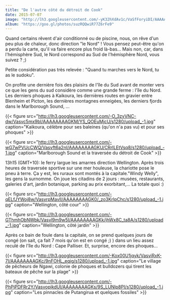 ```yaml
---
title: "De l'autre côté du détroit de Cook"
date: 2015-07-07
image: "http://lh3.googleusercontent.com/-yK32hXdAv1c/VaSfForyiDI/AAAAAAAAGEk/vSTxokDfdmA/s1280/upload_-1.jpg"
album: "https://goo.gl/photos/suzRQQwiR77Z6rFe9"
---
```


Quand certains rêvent d'air conditionné ou de piscine, nous, on rêve d'un peu plus de chaleur, donc direction "le Nord" ! Vous pensez peut-être qu'on a perdu la carte, qu'il va faire encore plus froid là-bas... Mais non, car, dans l'hémisphère Sud, le Nord correspond au Sud de l'hémisphère Nord, vous suivez ? ;)

Petite considération pas très relevée : "Quand tu marches vers le Nord, tu as le sudoku".

On profite une dernière fois des plaisirs de l'île du Sud avant de monter vers ce que les gens du sud considère comme une grande ferme : l'île du Nord. Les derniers phoques à Kaikoura, les dernières routes en gravier entre Blenheim et Picton, les dernières montagnes enneigées, les derniers fjords dans le Marlborough Sound, ...

{{< figure src="http://lh3.googleusercontent.com/-O_3zvVNC-dw/Vasvc5mx9bI/AAAAAAAAGKM/YS_QOEuMjcU/s1280/upload_-1.jpg" caption="Kaikoura, célèbre pour ses baleines (qu'on n'a pas vu) et pour ses phoques" >}}


{{< figure src="http://lh3.googleusercontent.com/-wG7wPVUcCWQ/Vasvft6a2nI/AAAAAAAAGKU/CRrILEtVsq8/s1280/upload_-1.jpg" caption="Marlborough Sound et la traversée du détroit de Cook" >}}


13h15 (GMT+10): le ferry largue les amarres direction Wellington. Après trois heures de traversée sportive sur une mer houleuse, la chariotte pose le pneu à terre. Ça y est, les ruraux sont montés à la capitale."Windy Welly", les gens la surnomme. On joue les citadins de 2 jours : musées, restaurants, galeries d'art, jardin botanique, parking au prix exorbitant,... La totale quoi :)

{{< figure src="http://lh3.googleusercontent.com/-qELfJYWoj8w/VasvrpMavlI/AAAAAAAAGK0/_zo3KrlpChc/s1280/upload_-1.jpg" caption="Wellington, côté cour" >}}


{{< figure src="http://lh3.googleusercontent.com/-GThmhObNWbk/Vasvl9m9w5I/AAAAAAAAGKk/jhWx8C_ta8A/s1280/upload_-1.jpg" caption="Wellington, côté jardin" >}}


Après ce bain de foule dans la capitale, on se prend quelques jours de congé (on sait, ça fait 7 mois qu'on est en congé ;) ) dans un lieu assez reculé de l'île du Nord : Cape Palliser. Et, surprise, encore des phoques...

{{< figure src="http://lh3.googleusercontent.com/-Kox00U1jqyk/VasviRxK-7I/AAAAAAAAGKc/9nFOHL_eqjg/s1280/upload_-1.jpg" caption="Le village de pêcheurs de Ngawi, colonie de phoques et bulldozers qui tirent les bateaux de pêche sur la plage" >}}


{{< figure src="http://lh3.googleusercontent.com/-PhPjPDFRr2Y/VasvopjkdUI/AAAAAAAAGKs/9S_LUNlp8PI/s1280/upload_-1.jpg" caption="Les pinnacles de Putangirua et quelques fossiles" >}}




